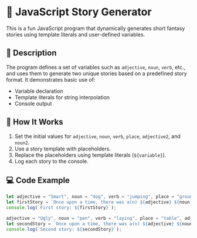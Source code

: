 # 📝 JavaScript Story Generator

This is a fun JavaScript program that dynamically generates short fantasy stories using template literals and user-defined variables.

## 📜 Description

The program defines a set of variables such as `adjective`, `noun`, `verb`, etc., and uses them to generate two unique stories based on a predefined story format. It demonstrates basic use of:

- Variable declaration
- Template literals for string interpolation
- Console output

## 🧠 How It Works

1. Set the initial values for `adjective`, `noun`, `verb`, `place`, `adjective2`, and `noun2`.
2. Use a story template with placeholders.
3. Replace the placeholders using template literals (`${variable}`).
4. Log each story to the console.

## 💻 Code Example

```javascript
let adjective = "Smart", noun = "dog", verb = "jumping", place = "ground", adjective2 = "quick", noun2 = "parrot";
let firstStory = `Once upon a time, there was a(n) ${adjective} ${noun} who loved to eat ${noun2}. The ${noun} lived in a ${place} and had ${adjective2} nostrils that blew fire when it was ${verb}.`;
console.log(`First story: ${firstStory}`);

adjective = "Ugly", noun = "pen", verb = "laying", place = "table", adjective2 = "heavy", noun2 = "child";
let secondStory = `Once upon a time, there was a(n) ${adjective} ${noun} who loved to eat ${noun2}. The ${noun} lived in a ${place} and had ${adjective2} nostrils that blew fire when it was ${verb}.`;
console.log(`Second story: ${secondStory}`);
